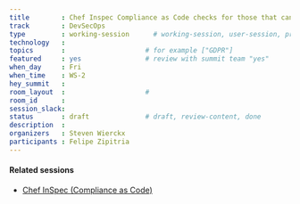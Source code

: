 ```yaml
---
title        : Chef Inspec Compliance as Code checks for those that can be checked 
track        : DevSecOps
type         : working-session      # working-session, user-session, product-session
technology   :
topics       :                    # for example ["GDPR"]
featured     : yes                # review with summit team "yes"
when_day     : Fri
when_time    : WS-2
hey_summit   :
room_layout  :                    #
room_id      :
session_slack: 
status       : draft              # draft, review-content, done
description  :
organizers   : Steven Wierckx
participants : Felipe Zipitria
---
```


#### Related sessions
- [Chef InSpec (Compliance as Code)](/training/week-1/devsecops/chef-inspec-compliance-as-code/)